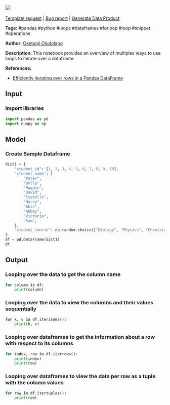 <a href="https://app.naas.ai/user-redirect/naas/downloader?url=https://raw.githubusercontent.com/jupyter-naas/awesome-notebooks/master/Pandas/Pandas_Looping_Over_Dataframe.ipynb" target="_parent"><img src="https://naasai-public.s3.eu-west-3.amazonaws.com/Open_in_Naas_Lab.svg"/></a><br><br><a href="https://github.com/jupyter-naas/awesome-notebooks/issues/new?assignees=&labels=&template=template-request.md&title=Tool+-+Action+of+the+notebook+">Template request</a> | <a href="https://github.com/jupyter-naas/awesome-notebooks/issues/new?assignees=&labels=bug&template=bug_report.md&title=Pandas+-+Looping+Over+Dataframe:+Error+short+description">Bug report</a> | <a href="https://app.naas.ai/user-redirect/naas/downloader?url=https://raw.githubusercontent.com/jupyter-naas/awesome-notebooks/master/Naas/Naas_Start_data_product.ipynb" target="_parent">Generate Data Product</a>

**Tags:** #pandas #python #loops #dataframes #forloop #loop #snippet #operations

**Author:** [Oketunji Oludolapo](https://www.linkedin.com/in/oludolapo-oketunji/)

**Description:** This notebook provides an overview of multiples ways to use loops to iterate over a dataframe.

**References:**
- [Efficiently iterating over rows in a Pandas DataFrame](https://towardsdatascience.com/efficiently-iterating-over-rows-in-a-pandas-dataframe-7dd5f9992c01)

## Input

### Import libraries


```python
import pandas as pd
import numpy as np
```

## Model

### Create Sample Dataframe 


```python
dict1 = {
    "student_id": [1, 2, 3, 4, 5, 6, 7, 8, 9, 10],
    "student_name": [
        "Peter",
        "Dolly",
        "Maggie",
        "David",
        "Isabelle",
        "Harry",
        "Akin",
        "Abbey",
        "Victoria",
        "Sam",
    ],
    "student_course": np.random.choice(["Biology", "Physics", "Chemistry"], size=10),
}
df = pd.DataFrame(dict1)
df
```

## Output

### Looping over the data to get the column name


```python
for column in df:
    print(column)
```

### Looping over the data to view the columns and their values sequentially


```python
for k, v in df.iteritems():
    print(k, v)
```

### Looping over dataframes to get the information about a row with respect to its columns


```python
for index, row in df.iterrows():
    print(index)
    print(row)
```

### Looping over dataframes to view the data per row as a tuple with the column values


```python
for row in df.itertuples():
    print(row)
```
